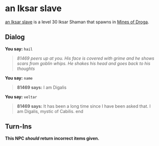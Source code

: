 # an Iksar slave



[an Iksar slave](/npc/81469) is a level 30 Iksar Shaman that spawns in [Mines of Droga](/zone/81).



## Dialog

**You say:** `hail`



>*81469 peers up at you. His face is covered with grime and he shows scars from goblin whips. He shakes his head and goes back to his thoughts*

**You say:** `name`



>**81469 says:** I am Digalis

**You say:** `veltar`



>**81469 says:** It has been a long time since I have been asked that. I am Digalis, mystic of Cabilis.
end



## Turn-Ins



**This NPC *should* return incorrect items given.**
